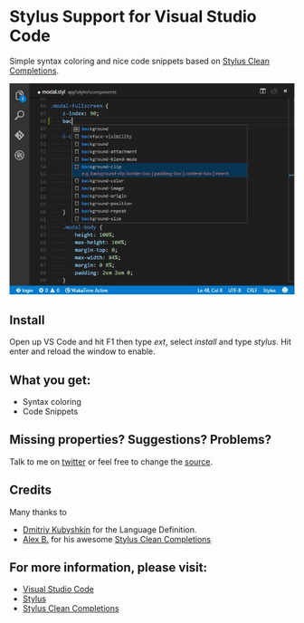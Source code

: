 # Stylus Support for Visual Studio Code

Simple syntax coloring and nice code snippets based on [Stylus Clean Completions](https://github.com/lnikell/stylus-clean-completions).

![screenshot](https://github.com/AlanCezarAraujo/vs-code-stylus/raw/master/images/screenshot.jpg)

## Install

Open up VS Code and hit F1 then type *ext*, select *install* and type *stylus*. Hit enter and reload the window to enable.

## What you get:
* Syntax coloring
* Code Snippets

## Missing properties? Suggestions? Problems?

Talk to me on [twitter](https://twitter.com/AlanCezarAraujo) or feel free to change the [source](https://github.com/AlanCezarAraujo/vs-code-stylus).

## Credits
Many thanks to
* [Dmitriy Kubyshkin](https://github.com/AlanCezarAraujo/vs-code-stylus/blob/master/dmitriy@kubyshkin.ru) for the Language Definition.
* [Alex B.](https://github.com/lnikell) for his awesome [Stylus Clean Completions](https://github.com/lnikell/stylus-clean-completions)

## For more information, please visit:
* [Visual Studio Code](http://code.visualstudio.com/)
* [Stylus](https://learnboost.github.io/stylus/)
* [Stylus Clean Completions](https://github.com/lnikell/stylus-clean-completions)
